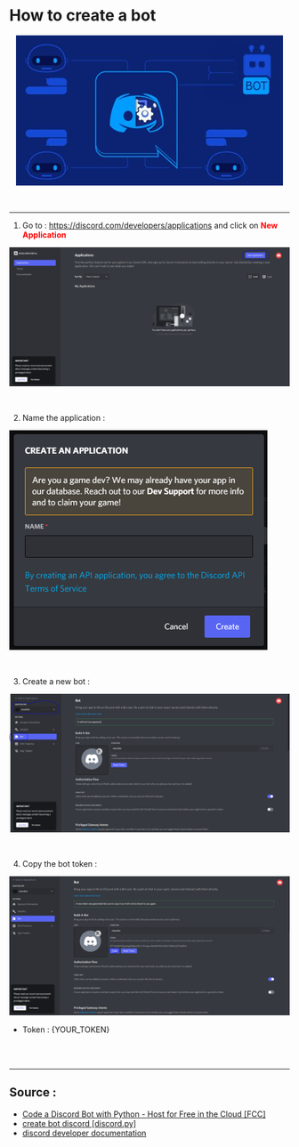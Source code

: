 # How to create a bot <!-- omit in TOC -->

<div align="center">

![image](./../bot.jpg)

</div>
<br>

___

1. Go to : https://discord.com/developers/applications and click on <strong style="color:red">New Application</strong>

![image](./step_1.PNG)

<br>

2. Name the application :

![image](./step_2.PNG)

<br>

3. Create a new bot :

![image](./step_3.PNG)

<br>

4. Copy the bot token :

![image](./step_4.PNG)
* Token : {YOUR_TOKEN}

<br>
<br>

___

## Source :

* [Code a Discord Bot with Python - Host for Free in the Cloud [FCC]](https://www.youtube.com/watch?v=SPTfmiYiuok)
* [create bot discord [discord.py]](https://discordpy.readthedocs.io/en/stable/discord.html)
* [discord developer documentation](https://discord.com/developers/docs/intro)

